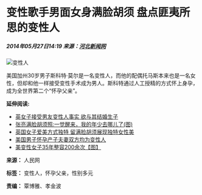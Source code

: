 # 变性歌手男面女身满脸胡须 盘点匪夷所思的变性人

##### 2014年05月27日14:19 来源：[河北新闻网](http://photo.hebnews.cn/2014-01/26/content_3752929.htm)

![变性人](http://www.people.com.cn/mediafile/pic/20140527/5/2579426290458737673.jpg)

美国加州30岁男子斯科特·莫尔是一名变性人，而他的配偶托马斯本来也是一名女性，但却和他一样接受变性手术成为男人。斯科特通过人工授精的方式怀上身孕，成为全世界第二个“怀孕父亲”。

**延伸阅读:**

- [英女子接受男友变性人事实 欲与其结婚生子](http://chinese.people.com.cn/n/2014/1119/c42309-26051439.html)
- [张亮满脸胡须照:一觉醒来，我的年少去哪儿了(图)](http://ent.people.com.cn/n/2014/0508/c1012-24992116.html)
- [英国女子爱美方式独特 留满脸胡须展现独特女性美](http://travel.people.com.cn/n/2014/0218/c41570-24388978.html)
- [美国男子怀孕产子夫妻双方均为变性人](http://health.people.com.cn/n/2014/0217/c14739-24381137.html)
- [美变性女子35年整容200余次【图】](http://health.people.com.cn/n/2014/0214/c14739-24363924.html)

**来源：** 人民网

**标签：** 变性人，怀孕父亲，性别多元  

**责编：** 覃博雅、孝金波
<!-- tcd_original_link http://world.people.com.cn/n/2014/0527/c1002-25071424-6.html -->
